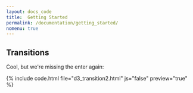```yaml
---
layout: docs_code
title:  Getting Started
permalink: /documentation/getting_started/
nomenu: true
---
```






## Transitions

Cool, but we're missing the enter again: 

{% include code.html file="d3_transition2.html" js="false" preview="true" %}


